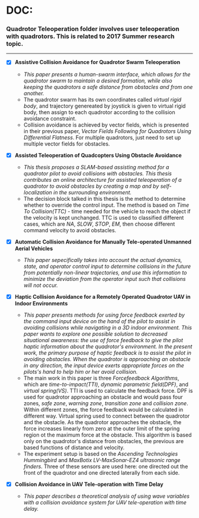 # DOC:
### Quadrotor Teleoperation folder involves user teleoperation with quadrotors. This is related to 2017 Summer research topic.
---
- [x] **Assistive Collision Avoidance for Quadrotor Swarm Teleoperation**
    - *This paper presents a human-swarm interface, which allows for the quadrotor swarm to maintain a desired formation, while also keeping the quadrotors a safe distance from obstacles and from one another.*
    - The quadrotor swarm has its own coordinates called *virtual rigid body*, and trajectory genereated by joystick is given to virtual rigid body, then assign to each quadrotor according to the collision avoidance constraint.
    - Collision avoidance is achieved by vector fields, which is presented in their previous paper, *Vector Fields Following for Quadrotors Using Differential Flatness*. For multiple quadrotors, just need to set up multiple vector fields for obstacles.

- [x] **Assisted Teleoperation of Quadcopters Using Obstacle Avoidance**
    - *This thesis proposes a SLAM-based assisting method for a quadrotor pilot to avoid collisions with obstacles. This thesis contributes an online architecture for assisted teleoperation of a quadrotor to avoid obstacles by creating a map and by self-localization in the surrounding environment.*
    - The decision block talked in this thesis is the method to determine whether to override the control input. The method is based on *Time To Collision(TTC)* - time needed for the vehicle to reach the object if the velocity is kept unchanged. TTC is used to classified different cases, which are *NA*, *SLOW*, *STOP*, *EM*, then choose different command velocity to avoid obstacles.

- [x] **Automatic Collision Avoidance for Manually Tele-operated Unmanned Aerial Vehicles**
    - *This paper sepecifically takes into account the actual dynamics, state, and operator control input to determine collisions in the future from potentially non-linear trajectories, and use this information to minimize the deviation from the operator input such that collisions will not occur.*

- [x] **Haptic Collision Avoidance for a Remotely Operated Quadrotor UAV in Indoor Environments**
    - *This paper presents methods for using force feedback exerted by the command input device on the hand of the pilot to assist in avoiding collisions while navigating in a 3D indoor environment. This paper wants to explore one possible solution to decreased situational awareness: the use of force feedback to give the pilot haptic information about the quadrotor's environment. In the present work, the primary purpose of haptic feedback is to assist the pilot in avoiding obstacles. When the quadrotor is approaching an obstacle in any direction, the input device exerts appropriate forces on the pilots's hand to help him or her avoid collision.*
    - The main work in this paper is three *Forcefeedback Algorithms*, which are *time-to-impact(TTI)*, *dynamic parametric field(DPF)*, and *virtual spring(VS)*. TTI is used to calculate the feedback force. DPF is used for quadrotor approaching an obstacle and would pass four zones, *safe zone*, *warning zone*, *transition zone* and *collision zone*. Within different zones, the force feedback would be calculated in different way. Virtual spring used to connect between the quadrotor and the obstacle. As the quadrotor approaches the obstacle, the force increases linearly from zero at the outer limit of the spring region ot the maximum force at the obstacle. This algorithm is based only on the quadrotor's distance from obstacles, the previous are based functions of distance and velocity.
    - The experiment setup is based on the *Ascending Technologies Hummingbird* and *MaxBotix LV-MaxSonar-EZ4 ultrasonic range finders*. Three of these sensors are used here: one directed out the front of the quadrotor and one directed laterally from each side.

- [x] **Collision Avoidance in UAV Tele-operation with Time Delay**
    - *This paper describes a theoretical analysis of using wave variables with a collision avoidance system for UAV tele-operation with time delay.*